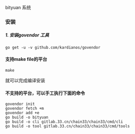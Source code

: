 bityuan 系统

### 安装

##### 1. 安装govendor 工具

```
go get -u -v github.com/kardianos/govendor
```

#### 支持make file的平台

```
make
```
就可以完成编译安装

#### 不支持的平台，可以手工执行下面的命令

```
govendor init
govendor fetch +m
govendor add +e
go build -o bityuan
go build -o cli gitlab.33.cn/chain33/chain33/cmd/cli
go build -o tool gitlab.33.cn/chain33/chain33/cmd/tools
```